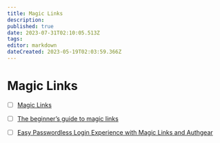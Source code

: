 ```yaml
---
title: Magic Links
description: 
published: true
date: 2023-07-31T02:10:05.513Z
tags: 
editor: markdown
dateCreated: 2023-05-19T02:03:59.366Z
---
```


# Magic Links
- [ ] [Magic Links](https://magic.link/)
- [ ] [The beginner’s guide to magic links](https://postmarkapp.com/blog/magic-links#how-do-magic-links-work)
- [ ] [Easy Passwordless Login Experience with Magic Links and Authgear](https://medium.com/@bumurzaqov2/https-www-authgear-com-post-easy-passwordless-login-experience-with-magic-links-and-authgear-f44f84469b8c)

